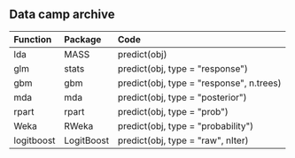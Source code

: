 ## Data camp archive


|**Function**  | **Package**                 | **Code**                                   |
| :------------| :-------------------------- | :----------------------------------------- |
| lda          | MASS                        |  predict(obj)                              |
| glm          | stats                       |  predict(obj, type = "response")           |
| gbm          | gbm                         |  predict(obj, type = "response", n.trees)  |
| mda          | mda                         |  predict(obj, type = "posterior")          |
| rpart        | rpart                       |  predict(obj, type = "prob")               |
| Weka         | RWeka                       |  predict(obj, type = "probability")        |
| logitboost   | LogitBoost                  |  predict(obj, type = "raw", nIter)         |
